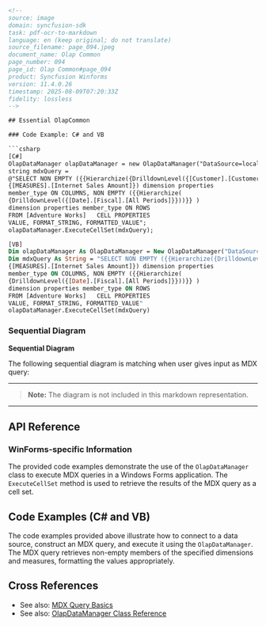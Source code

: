 ```html
<!-- 
source: image
domain: syncfusion-sdk
task: pdf-ocr-to-markdown
language: en (keep original; do not translate)
source_filename: page_094.jpeg
document_name: Olap Common
page_number: 094
page_id: Olap Common#page_094
product: Syncfusion Winforms
version: 11.4.0.26
timestamp: 2025-08-09T07:20:33Z
fidelity: lossless
-->

## Essential OlapCommon

### Code Example: C# and VB

```csharp
[C#]
OlapDataManager olapDataManager = new OlapDataManager("DataSource=localhost; Initial Catalog=Adventure Works DW");
string mdxQuery =
@"SELECT NON EMPTY ({{Hierarchize({DrilldownLevel({[Customer].[Customer Geography].[All Customers]}})) * 
{[MEASURES].[Internet Sales Amount]}) dimension properties 
member_type ON COLUMNS, NON EMPTY ({{Hierarchize(
{DrilldownLevel({[Date].[Fiscal].[All Periods]}}))}} ) 
dimension properties member_type ON ROWS 
FROM [Adventure Works]   CELL PROPERTIES
VALUE, FORMAT_STRING, FORMATTED_VALUE";
olapDataManager.ExecuteCellSet(mdxQuery);
```

```vb
[VB]
Dim olapDataManager As OlapDataManager = New OlapDataManager("DataSource=localhost; Initial Catalog=Adventure Works DW")
Dim mdxQuery As String = "SELECT NON EMPTY ({{Hierarchize({DrilldownLevel({[Customer].[Customer Geography].[All Customers]}})) * 
{[MEASURES].[Internet Sales Amount]}) dimension properties 
member_type ON COLUMNS, NON EMPTY ({{Hierarchize(
{DrilldownLevel({[Date].[Fiscal].[All Periods]}}))}} ) 
dimension properties member_type ON ROWS 
FROM [Adventure Works]   CELL PROPERTIES
VALUE, FORMAT_STRING, FORMATTED_VALUE"
olapDataManager.ExecuteCellSet(mdxQuery)
```

### Sequential Diagram

**Sequential Diagram**

The following sequential diagram is matching when user gives input as MDX query:

---

> **Note:** The diagram is not included in this markdown representation.

---

## API Reference

### WinForms-specific Information
The provided code examples demonstrate the use of the `OlapDataManager` class to execute MDX queries in a Windows Forms application. The `ExecuteCellSet` method is used to retrieve the results of the MDX query as a cell set.

## Code Examples (C# and VB)
The code examples provided above illustrate how to connect to a data source, construct an MDX query, and execute it using the `OlapDataManager`. The MDX query retrieves non-empty members of the specified dimensions and measures, formatting the values appropriately.

## Cross References
- See also: [MDX Query Basics](#mdx-query-basics)
- See also: [OlapDataManager Class Reference](#olapdatamanager-class-reference)

<!-- tags: [OlapDataManager, MDXQuery, WinForms, Syncfusion, C#, VB] keywords: [olap, mdx, query, data manager, windows forms, cell set, non-empty members, dimensions, measures, formatted values] -->
```